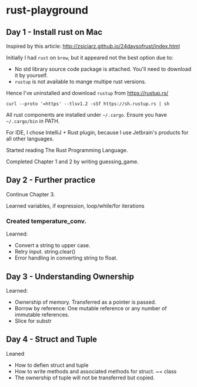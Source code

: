 # rust-playground

## Day 1 - Install rust on Mac

Inspired by this article: http://zsiciarz.github.io/24daysofrust/index.html

Initially I had `rust` on `brew`, but it appeared not the best option due to:
- No std library source code package is attached. You'll need to download it by yourself.
- `rustup` is not available to mange multipe rust versions.

Hence I've uninstalled and download `rustup` from https://rustup.rs/
```
curl --proto '=https' --tlsv1.2 -sSf https://sh.rustup.rs | sh
```

All rust components are installed under `~/.cargo`. Ensure you have `~/.cargo/bin` in PATH.

For IDE, I chose IntelliJ + Rust plugin, because I use Jetbrain's products for all other languages.

Started reading The Rust Programming Language.

Completed Chapter 1 and 2 by writing guessing_game.

## Day 2 - Further practice

Continue Chapter 3.

Learned variables, if expression, loop/while/for iterations

### Created temperature_conv.

Learned:
- Convert a string to upper case.
- Retry input. string.clear()
- Error handling in converting string to float.

## Day 3 - Understanding Ownership

Learned:
- Ownership of memory. Transferred as a pointer is passed.
- Borrow by reference: One mutable reference or any number of immutable references.
- Slice for substr

## Day 4 - Struct and Tuple

Leaned
- How to defien struct and tuple
- How to write methods and associated methods for struct. ~= class
- The ownership of tuple will not be transferred but copied.
